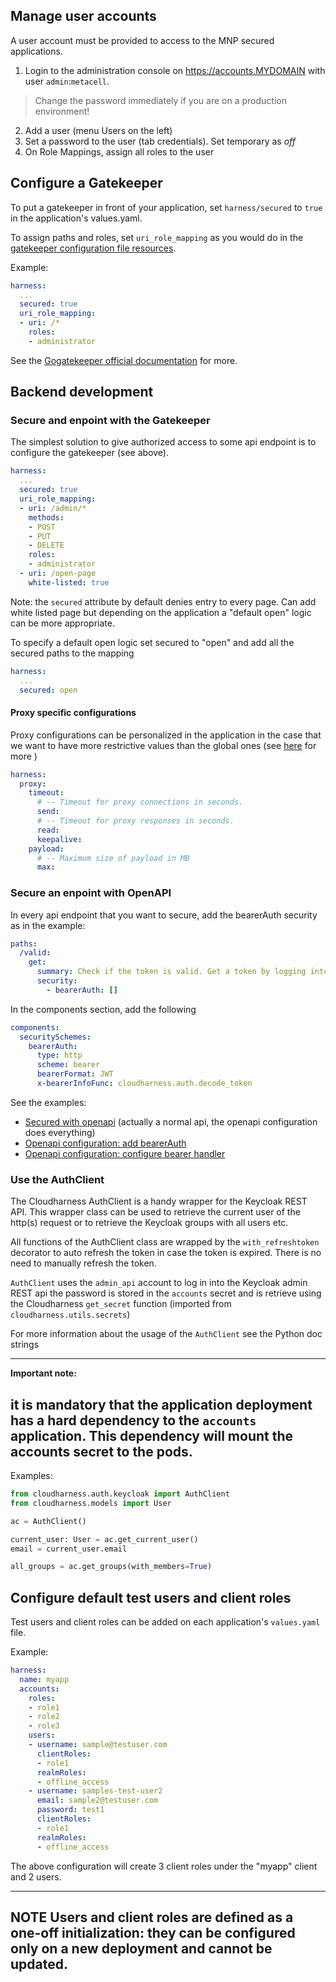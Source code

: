 ## Manage user accounts
A user account must be provided to access to the MNP secured applications.

1. Login to the administration console on https://accounts.MYDOMAIN with user `admin`:`metacell`. 

> Change the password immediately if you are on a production environment!
2. Add a user (menu Users on the left)
1. Set a password to the user (tab credentials). Set temporary as *off*
1. On Role Mappings, assign all roles to the user

## Configure a Gatekeeper

To put a gatekeeper in front of your application, set `harness/secured` to `true`
in the application's values.yaml.

To assign paths and roles, set `uri_role_mapping` as you would do in the [gatekeeper configuration file resources](https://github.com/gogatekeeper/gatekeeper/blob/master/docs/content/userguide/_index.md#configuration-options).

Example:

```yaml
harness:
  ...
  secured: true
  uri_role_mapping:
  - uri: /*
    roles:
    - administrator
```

See the [Gogatekeeper official documentation](https://gogatekeeper.github.io/gatekeeper/userguide) for more.


## Backend development
### Secure and enpoint with the Gatekeeper

The simplest solution to give authorized access to some api endpoint is to configure the gatekeeper (see above).

```yaml
harness:
  ...
  secured: true
  uri_role_mapping:
  - uri: /admin/*
    methods:
    - POST
    - PUT
    - DELETE
    roles:
    - administrator
  - uri: /open-page
    white-listed: true
```

Note: the `secured` attribute by default denies entry to every page.
Can add white listed page but depending on the application a "default open"
logic can be more appropriate.

To specify a default open logic set secured to "open" and add all the secured paths to the mapping
```yaml
harness:
  ...
  secured: open
```

#### Proxy specific configurations
Proxy configurations can be personalized in the application in the case that we want to have more restrictive values than the global ones (see [here](./ingress-domains-proxies.md#proxy-configurations) for more )

```yaml
harness:
  proxy:
    timeout:
      # -- Timeout for proxy connections in seconds.
      send:
      # -- Timeout for proxy responses in seconds.
      read:
      keepalive:
    payload:
      # -- Maximum size of payload in MB
      max: 
```
### Secure an enpoint with OpenAPI

In every api endpoint that you want to secure, add the bearerAuth security as in the example:

```yaml
paths:
  /valid:
    get:
      summary: Check if the token is valid. Get a token by logging into the base url
      security:
        - bearerAuth: []
```

In the components section, add the following
```yaml
components:
  securitySchemes:
    bearerAuth:
      type: http
      scheme: bearer
      bearerFormat: JWT
      x-bearerInfoFunc: cloudharness.auth.decode_token
```

See the examples:

* [Secured with openapi](/applications/samples/backend/samples/controllers/auth_controller.py) (actually a normal api, the openapi configuration does everything)
* [Openapi configuration: add bearerAuth](/applications/samples/api/samples.yaml#L20)  
* [Openapi configuration: configure bearer handler](/applications/samples/api/samples.yaml#L141)  


### Use the AuthClient

The Cloudharness AuthClient is a handy wrapper for the Keycloak REST API.
This wrapper class can be used to retrieve the current user of the http(s) request
or to retrieve the Keycloak groups with all users etc.

All functions of the AuthClient class are wrapped by the `with_refreshtoken` decorator
to auto refresh the token in case the token is expired. There is no need to manually
refresh the token.

`AuthClient` uses the `admin_api` account to log in into the Keycloak admin REST api
the password is stored in the `accounts` secret and is retrieve using the Cloudharness
`get_secret` function (imported from `cloudharness.utils.secrets`)

For more information about the usage of the `AuthClient` see the Python doc strings

---
**Important note:**

it is mandatory that the application deployment has a hard dependency to the 
`accounts` application. This dependency will mount the accounts secret to the pods.
---


Examples:
```python
from cloudharness.auth.keycloak import AuthClient
from cloudharness.models import User

ac = AuthClient()

current_user: User = ac.get_current_user()
email = current_user.email

all_groups = ac.get_groups(with_members=True)
```
## Configure default test users and client roles

Test users and client roles can be added on each application's `values.yaml` file.

Example:

```yaml
harness:
  name: myapp
  accounts:
    roles:
    - role1
    - role2
    - role3
    users:
    - username: sample@testuser.com
      clientRoles:
      - role1
      realmRoles:
      - offline_access
    - username: samples-test-user2
      email: sample2@testuser.com
      password: test1
      clientRoles:
      - role1
      realmRoles:
      - offline_access
```

The above configuration will create 3 client roles under the "myapp" client and 2 users.

---
**NOTE**
Users and client roles are defined as a one-off initialization: they
can be configured only on a new deployment and cannot be updated.
---

